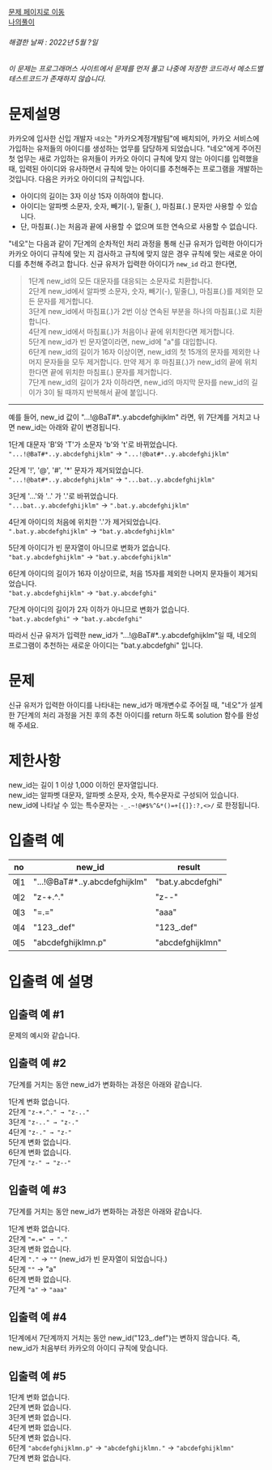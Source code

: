 [문제 페이지로 이동](https://programmers.co.kr/learn/courses/30/lessons/72410)   
[나의풀이](https://github.com/HK-An/coding_practice/blob/main/CodingPractice/programmers/src/main/java/kr/hk/lv1/IdRecommendation.java)
###### 해결한 날짜 : 2022년 5월 ?일
###### 이 문제는 프로그래머스 사이트에서 문제를 먼저 풀고 나중에 저장한 코드라서 메소드별 테스트코드가 존재하지 않습니다.
# 문제설명
카카오에 입사한 신입 개발자 `네오`는 "카카오계정개발팀"에 배치되어, 카카오 서비스에 가입하는 유저들의 아이디를 생성하는 업무를 담당하게 되었습니다. "네오"에게 주어진 첫 업무는 새로 가입하는 유저들이 카카오 아이디 규칙에 맞지 않는 아이디를 입력했을 때, 입력된 아이디와 유사하면서 규칙에 맞는 아이디를 추천해주는 프로그램을 개발하는 것입니다.
다음은 카카오 아이디의 규칙입니다.

- 아이디의 길이는 3자 이상 15자 이하여야 합니다.
- 아이디는 알파벳 소문자, 숫자, 빼기(`-`), 밑줄(`_`), 마침표(`.`) 문자만 사용할 수 있습니다.
- 단, 마침표(`.`)는 처음과 끝에 사용할 수 없으며 또한 연속으로 사용할 수 없습니다.  

"네오"는 다음과 같이 7단계의 순차적인 처리 과정을 통해 신규 유저가 입력한 아이디가 카카오 아이디 규칙에 맞는 지 검사하고 규칙에 맞지 않은 경우 규칙에 맞는 새로운 아이디를 추천해 주려고 합니다.
신규 유저가 입력한 아이디가 `new_id` 라고 한다면,
> 1단계 new_id의 모든 대문자를 대응되는 소문자로 치환합니다.  
> 2단계 new_id에서 알파벳 소문자, 숫자, 빼기(-), 밑줄(_), 마침표(.)를 제외한 모든 문자를 제거합니다.  
> 3단계 new_id에서 마침표(.)가 2번 이상 연속된 부분을 하나의 마침표(.)로 치환합니다.  
> 4단계 new_id에서 마침표(.)가 처음이나 끝에 위치한다면 제거합니다.  
> 5단계 new_id가 빈 문자열이라면, new_id에 "a"를 대입합니다.  
> 6단계 new_id의 길이가 16자 이상이면, new_id의 첫 15개의 문자를 제외한 나머지 문자들을 모두 제거합니다. 만약 제거 후 마침표(.)가 new_id의 끝에 위치한다면 끝에 위치한 마침표(.) 문자를 제거합니다.  
> 7단계 new_id의 길이가 2자 이하라면, new_id의 마지막 문자를 new_id의 길이가 3이 될 때까지 반복해서 끝에 붙입니다.  
<hr />

예를 들어, new_id 값이 "...!@BaT#*..y.abcdefghijklm" 라면, 위 7단계를 거치고 나면 new_id는 아래와 같이 변경됩니다.

1단계 대문자 'B'와 'T'가 소문자 'b'와 't'로 바뀌었습니다.  
`"...!@BaT#*..y.abcdefghijklm"` → `"...!@bat#*..y.abcdefghijklm"`  

2단계 '!', '@', '#', '\*' 문자가 제거되었습니다.  
`"...!@bat#*..y.abcdefghijklm"` → `"...bat..y.abcdefghijklm"`

3단계 '...'와 '..' 가 '.'로 바뀌었습니다.  
`"...bat..y.abcdefghijklm"` → `".bat.y.abcdefghijklm"`  

4단계 아이디의 처음에 위치한 '.'가 제거되었습니다.  
`".bat.y.abcdefghijklm"` → `"bat.y.abcdefghijklm"`

5단계 아이디가 빈 문자열이 아니므로 변화가 없습니다.  
`"bat.y.abcdefghijklm"` → `"bat.y.abcdefghijklm"`  

6단계 아이디의 길이가 16자 이상이므로, 처음 15자를 제외한 나머지 문자들이 제거되었습니다.  
`"bat.y.abcdefghijklm"` → `"bat.y.abcdefghi"`  

7단계 아이디의 길이가 2자 이하가 아니므로 변화가 없습니다.  
`"bat.y.abcdefghi"` → `"bat.y.abcdefghi"`  

따라서 신규 유저가 입력한 new_id가 "...!@BaT#*..y.abcdefghijklm"일 때, 네오의 프로그램이 추천하는 새로운 아이디는 "bat.y.abcdefghi" 입니다.

# 문제
신규 유저가 입력한 아이디를 나타내는 new_id가 매개변수로 주어질 때, "네오"가 설계한 7단계의 처리 과정을 거친 후의 추천 아이디를 return 하도록 solution 함수를 완성해 주세요.

# 제한사항
new_id는 길이 1 이상 1,000 이하인 문자열입니다.  
new_id는 알파벳 대문자, 알파벳 소문자, 숫자, 특수문자로 구성되어 있습니다.  
new_id에 나타날 수 있는 특수문자는 ``-_.~!@#$%^&*()=+[{]}:?,<>/`` 로 한정됩니다.

# 입출력 예
|no|new_id|result|
|-|-|-|
|예1|"...!@BaT#*..y.abcdefghijklm"|"bat.y.abcdefghi"|
|예2|"z-+.^."|"z--"|
|예3|"=.="|"aaa"|
|예4|"123_.def"|"123_.def"|
|예5|"abcdefghijklmn.p"|"abcdefghijklmn"|

# 입출력 예 설명

## 입출력 예 #1
문제의 예시와 같습니다.

## 입출력 예 #2
7단계를 거치는 동안 new_id가 변화하는 과정은 아래와 같습니다.

1단계 변화 없습니다.  
2단계 `"z-+.^." → "z-.."`  
3단계 `"z-.." → "z-."`  
4단계 `"z-." → "z-"`  
5단계 변화 없습니다.  
6단계 변화 없습니다.  
7단계 `"z-" → "z--"`

## 입출력 예 #3
7단계를 거치는 동안 new_id가 변화하는 과정은 아래와 같습니다.

1단계 변화 없습니다.  
2단계 `"=.=" → "."`  
3단계 변화 없습니다.  
4단계 `"."` → `""` (new_id가 빈 문자열이 되었습니다.)  
5단계 `""` → "a"  
6단계 변화 없습니다.  
7단계 `"a"` → `"aaa"`

## 입출력 예 #4
1단계에서 7단계까지 거치는 동안 new_id("123_.def")는 변하지 않습니다. 즉, new_id가 처음부터 카카오의 아이디 규칙에 맞습니다.

## 입출력 예 #5
1단계 변화 없습니다.  
2단계 변화 없습니다.  
3단계 변화 없습니다.  
4단계 변화 없습니다.  
5단계 변화 없습니다.  
6단계 `"abcdefghijklmn.p"` → `"abcdefghijklmn."` → `"abcdefghijklmn"`  
7단계 변화 없습니다.
